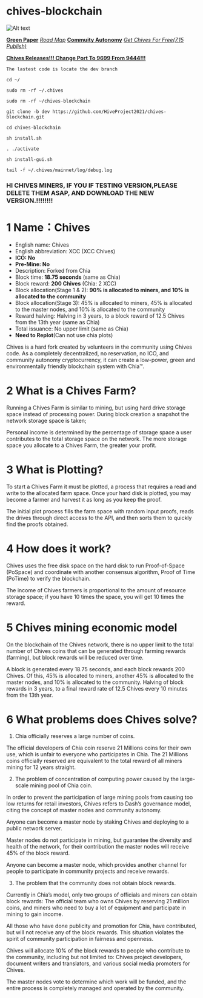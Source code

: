 # chives-blockchain

![Alt text](http://www.chivescoin.org/wp-content/uploads/2021/06/cropped-Chives_logo_small.png)

[**Green Paper**](https://github.com/HiveProject2021/chives-blockchain/wiki/The-Chives-Network-Blockchain)
[*Road Map*](https://www.chivescoin.org/roadmap/)
[**Commuity Autonomy**](https://www.chivescoin.org/community/)
[*Get Chives For Free(7.15 Publish)*](https://game.chivescoin.org/)

[**Chives Releases!!! Change Port To 9699 From 9444!!!**](https://github.com/HiveProject2021/chives-blockchain/releases)

~~~
The lastest code is locate the dev branch

cd ~/

sudo rm -rf ~/.chives

sudo rm -rf ~/chives-blockchain

git clone -b dev https://github.com/HiveProject2021/chives-blockchain.git 

cd chives-blockchain

sh install.sh

. ./activate

sh install-gui.sh

tail -f ~/.chives/mainnet/log/debug.log

~~~

### HI CHIVES MINERS, IF YOU IF TESTING VERSION,PLEASE DELETE THEM ASAP, AND DOWNLOAD THE NEW VERSION.!!!!!!!!

# 1 Name：Chives
* English name: Chives
* English abbreviation: XCC (XCC Chives)
* **ICO: No**
* **Pre-Mine: No**
* Description: Forked from Chia
* Block time: **18.75 seconds** (same as Chia)
* Block reward: **200 Chives** (Chia: 2 XCC)
* Block allocation(Stage 1 & 2): **90% is allocated to miners, and 10% is allocated to the community**
* Block allocation(Stage 3): 45% is allocated to miners, 45% is allocated to the master nodes, and 10% is allocated to the community
* Reward halving: Halving in 3 years, to a block reward of 12.5 Chives from the 13th year (same as Chia)
* Total issuance: No upper limit (same as Chia)
* **Need to Replot**(Can not use chia plots)

Chives is a hard fork created by volunteers in the community using Chives code. As a completely decentralized, no reservation, no ICO, and community autonomy cryptocurrency, it can create a low-power, green and environmentally friendly blockchain system with Chia™.

# 2 What is a Chives Farm?
Running a Chives Farm is similar to mining, but using hard drive storage space instead of processing power. During block creation a snapshot the network storage space is taken;

Personal income is determined by the percentage of storage space a user contributes to the total storage space on the network. The more storage space you allocate to a Chives Farm, the greater your profit.

# 3 What is Plotting?
To start a Chives Farm it must be plotted, a process that requires a read and write to the allocated farm space. Once your hard disk is plotted, you may become a farmer and harvest it as long as you keep the proof.

The initial plot process fills the farm space with random input proofs, reads the drives through direct access to the API, and then sorts them to quickly find the proofs obtained.

# 4 How does it work?
Chives uses the free disk space on the hard disk to run Proof-of-Space (PoSpace) and coordinate with another consensus algorithm, Proof of Time (PoTime) to verify the blockchain.

The income of Chives farmers is proportional to the amount of resource storage space; if you have 10 times the space, you will get 10 times the reward.

# 5 Chives mining economic model
On the blockchain of the Chives network, there is no upper limit to the total number of Chives coins that can be generated through farming rewards (farming), but block rewards will be reduced over time.

A block is generated every 18.75 seconds, and each block rewards 200 Chives. Of this, 45% is allocated to miners, another 45% is allocated to the master nodes, and 10% is allocated to the community. Halving of block rewards in 3 years, to a final reward rate of 12.5 Chives every 10 minutes from the 13th year.

# 6 What problems does Chives solve?
1) Chia officially reserves a large number of coins.

The official developers of Chia coin reserve 21 Millions coins for their own use, which is unfair to everyone who participates in Chia. The 21 Millions coins officially reserved are equivalent to the total reward of all miners mining for 12 years straight.

2) The problem of concentration of computing power caused by the large-scale mining pool of Chia coin.

In order to prevent the participation of large mining pools from causing too low returns for retail investors, Chives refers to Dash’s governance model, citing the concept of master nodes and community autonomy.

Anyone can become a master node by staking Chives and deploying to a public network server.

Master nodes do not participate in mining, but guarantee the diversity and health of the network, for their contribution the master nodes will receive 45% of the block reward.

Anyone can become a master node, which provides another channel for people to participate in community projects and receive rewards.

3) The problem that the community does not obtain block rewards.

Currently in Chia’s model, only two groups of officials and miners can obtain block rewards: The official team who owns Chives by reserving 21 million coins, and miners who need to buy a lot of equipment and participate in mining to gain income.

All those who have done publicity and promotion for Chia, have contributed, but will not receive any of the block rewards. This situation violates the spirit of community participation in fairness and openness.

Chives will allocate 10% of the block rewards to people who contribute to the community, including but not limited to: Chives project developers, document writers and translators, and various social media promoters for Chives.

The master nodes vote to determine which work will be funded, and the entire process is completely managed and operated by the community.
